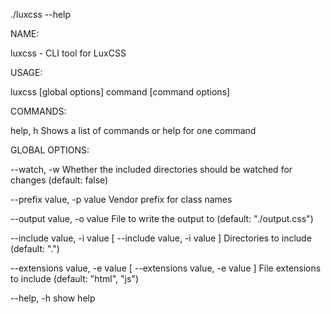 ./luxcss --help

NAME:

   luxcss - CLI tool for LuxCSS

USAGE:

   luxcss [global options] command [command options]

COMMANDS:

   help, h  Shows a list of commands or help for one command

GLOBAL OPTIONS:

   --watch, -w                                                    Whether the included directories should be watched for changes (default: false)

   --prefix value, -p value                                       Vendor prefix for class names

   --output value, -o value                                       File to write the output to (default: "./output.css")

   --include value, -i value [ --include value, -i value ]        Directories to include (default: ".")

   --extensions value, -e value [ --extensions value, -e value ]  File extensions to include (default: "html", "js")

   --help, -h                                                     show help

